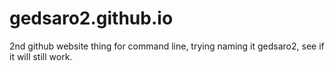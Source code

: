 # gedsaro2.github.io
2nd github website thing for command line, trying naming it gedsaro2, see if it will still work.
